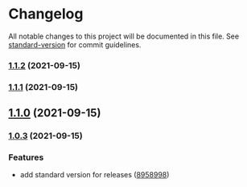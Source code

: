 # Changelog

All notable changes to this project will be documented in this file. See [standard-version](https://github.com/conventional-changelog/standard-version) for commit guidelines.

### [1.1.2](https://github.com/YassinEldeeb/memos-app/compare/v1.1.1...v1.1.2) (2021-09-15)

### [1.1.1](https://github.com/YassinEldeeb/memos-app/compare/v1.0.3...v1.1.1) (2021-09-15)

## [1.1.0](https://github.com/YassinEldeeb/memos-app/compare/v1.0.3...v1.1.0) (2021-09-15)

### [1.0.3](https://github.com/YassinEldeeb/memos-app/compare/v1.1.0...v1.0.3) (2021-09-15)


### Features

* add standard version for releases ([8958998](https://github.com/YassinEldeeb/memos-app/commit/895899862f4f2c15c2902a716887ce3671ff25cb))
